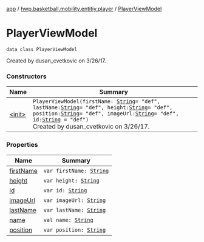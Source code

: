 [app](../../index.md) / [hwp.basketball.mobility.entitiy.player](../index.md) / [PlayerViewModel](.)

# PlayerViewModel

`data class PlayerViewModel`

Created by dusan_cvetkovic on 3/26/17.

### Constructors

| Name | Summary |
|---|---|
| [&lt;init&gt;](-init-.md) | `PlayerViewModel(firstName: `[`String`](https://kotlinlang.org/api/latest/jvm/stdlib/kotlin/-string/index.html)` = "def", lastName: `[`String`](https://kotlinlang.org/api/latest/jvm/stdlib/kotlin/-string/index.html)` = "def", height: `[`String`](https://kotlinlang.org/api/latest/jvm/stdlib/kotlin/-string/index.html)` = "def", position: `[`String`](https://kotlinlang.org/api/latest/jvm/stdlib/kotlin/-string/index.html)` = "def", imageUrl: `[`String`](https://kotlinlang.org/api/latest/jvm/stdlib/kotlin/-string/index.html)` = "def", id: `[`String`](https://kotlinlang.org/api/latest/jvm/stdlib/kotlin/-string/index.html)` = "def")`<br>Created by dusan_cvetkovic on 3/26/17. |

### Properties

| Name | Summary |
|---|---|
| [firstName](first-name.md) | `var firstName: `[`String`](https://kotlinlang.org/api/latest/jvm/stdlib/kotlin/-string/index.html) |
| [height](height.md) | `var height: `[`String`](https://kotlinlang.org/api/latest/jvm/stdlib/kotlin/-string/index.html) |
| [id](id.md) | `var id: `[`String`](https://kotlinlang.org/api/latest/jvm/stdlib/kotlin/-string/index.html) |
| [imageUrl](image-url.md) | `var imageUrl: `[`String`](https://kotlinlang.org/api/latest/jvm/stdlib/kotlin/-string/index.html) |
| [lastName](last-name.md) | `var lastName: `[`String`](https://kotlinlang.org/api/latest/jvm/stdlib/kotlin/-string/index.html) |
| [name](name.md) | `val name: `[`String`](https://kotlinlang.org/api/latest/jvm/stdlib/kotlin/-string/index.html) |
| [position](position.md) | `var position: `[`String`](https://kotlinlang.org/api/latest/jvm/stdlib/kotlin/-string/index.html) |
